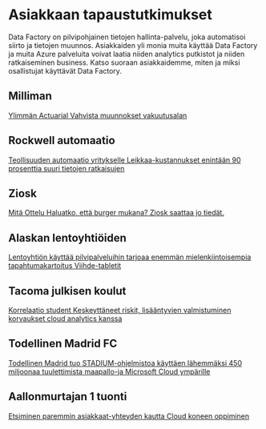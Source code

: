 <properties 
    pageTitle="Asiakkaan tapaustutkimukset | Microsoft Azure" 
    description="Lue lisätietoja siitä, miten joitakin asiakkaidemme olet käyttänyt Azure Data Factory." 
    services="data-factory" 
    documentationCenter="" 
    authors="sharonlo101" 
    manager="jhubbard" 
    editor="monicar"/>

<tags 
    ms.service="data-factory" 
    ms.workload="data-services" 
    ms.tgt_pltfrm="na" 
    ms.devlang="na" 
    ms.topic="article" 
    ms.date="09/20/2016" 
    ms.author="shlo"/>

# <a name="customer-case-studies"></a>Asiakkaan tapaustutkimukset

Data Factory on pilvipohjainen tietojen hallinta-palvelu, joka automatisoi siirto ja tietojen muunnos. Asiakkaiden yli monia muita käyttää Data Factory ja muita Azure palveluita voivat laatia niiden analytics putkistot ja niiden ratkaiseminen business.  Katso suoraan asiakkaidemme, miten ja miksi osallistujat käyttävät Data Factory.

## <a name="milliman"></a>Milliman

[Ylimmän Actuarial Vahvista muunnokset vakuutusalan](https://customers.microsoft.com/Pages/CustomerStory.aspx?recid=20096)

## <a name="rockwell-automation"></a>Rockwell automaatio

[Teollisuuden automaatio yritykselle Leikkaa-kustannukset enintään 90 prosenttia suuri tietojen ratkaisujen](https://customers.microsoft.com/Pages/CustomerStory.aspx?recid=18356)

## <a name="ziosk"></a>Ziosk

[Mitä Ottelu Haluatko, että burger mukana? Ziosk saattaa jo tiedät.](https://customers.microsoft.com/Pages/CustomerStory.aspx?recid=18294)

## <a name="alaska-airlines"></a>Alaskan lentoyhtiöiden

[Lentoyhtiön käyttää pilvipalveluihin tarjoaa enemmän mielenkiintoisempia tapahtumakartoitus Viihde-tabletit](https://customers.microsoft.com/Pages/CustomerStory.aspx?recid=19357)

## <a name="tacoma-public-schools"></a>Tacoma julkisen koulut

[Korrelaatio student Keskeyttäneet riskit, lisääntyvien valmistuminen korvaukset cloud analytics kanssa](https://customers.microsoft.com/Pages/CustomerStory.aspx?recid=20703)

## <a name="real-madrid-fc"></a>Todellinen Madrid FC

[Todellinen Madrid tuo STADIUM-ohjelmistoa käyttäen lähemmäksi 450 miljoonaa tuulettimista maapallo-ja Microsoft Cloud ympärille](https://customers.microsoft.com/Pages/CustomerStory.aspx?recid=20522)

## <a name="pier-1-imports"></a>Aallonmurtajan 1 tuonti

[Etsiminen paremmin asiakkaat-yhteyden kautta Cloud koneen oppiminen](https://customers.microsoft.com/Pages/CustomerStory.aspx?recid=11257)
